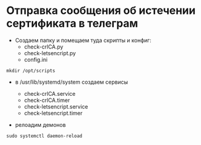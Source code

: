 # Отправка сообщения об истечении сертификата в телеграм

- Создаем папку и помещаем туда скрипты и конфиг:
   - check-crlCA.py
   - check-letsencript.py
   - config.ini
```
mkdir /opt/scripts
```

- в /usr/lib/systemd/system создаем сервисы
   - check-crlCA.service
   - check-crlCA.timer
   - check-letsencript.service
   - check-letsencript.timer

- релоадим демонов
```
sudo systemctl daemon-reload
```
